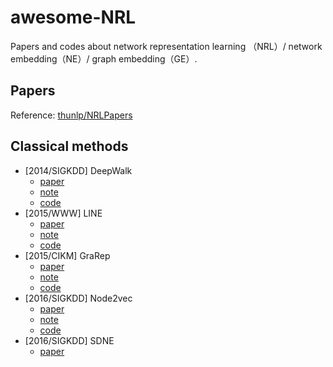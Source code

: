 # awesome-NRL
Papers and codes about network representation learning （NRL）/ network embedding（NE）/ graph embedding（GE）.

## Papers


Reference: [thunlp/NRLPapers](https://github.com/thunlp/NRLPapers)

## Classical methods

- [2014/SIGKDD] DeepWalk
    - [paper](https://dl.acm.org/citation.cfm?id=2623732)
    - [note](http://dreamhomes.top/post/Xl3LPIT5p/)
    - [code](./DeepWalk)
- [2015/WWW] LINE
    - [paper](https://arxiv.org/abs/1503.03578)
    - [note](http://dreamhomes.top/post/930zCOXsH/)
    - [code](./LINE)
- [2015/CIKM] GraRep
    - [paper](https://dl.acm.org/citation.cfm?id=2806512)
    - [note]()
    - [code](./GraRep)
- [2016/SIGKDD] Node2vec
    - [paper](https://cs.stanford.edu/~jure/pubs/node2vec-kdd16.pdf)
    - [note]()
    - [code](./Node2vec)
- [2016/SIGKDD] SDNE
    - [paper](https://www.kdd.org/kdd2016/papers/files/rfp0191-wangAemb.pdf)

